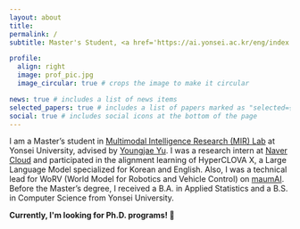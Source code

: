```yaml
---
layout: about
title: 
permalink: /
subtitle: Master's Student, <a href='https://ai.yonsei.ac.kr/eng/index.php'>Yonsei University</a>

profile:
  align: right
  image: prof_pic.jpg
  image_circular: true # crops the image to make it circular

news: true # includes a list of news items
selected_papers: true # includes a list of papers marked as "selected={true}"
social: true # includes social icons at the bottom of the page
---
```


I am a Master’s student in [Multimodal Intelligence Research (MIR) Lab](https://mirlab.yonsei.ac.kr) at Yonsei University, advised by [Youngjae Yu](https://yj-yu.github.io/home/). I was a research intern at [Naver Cloud](https://www.navercloudcorp.com/lang/en/) and participated in the alignment learning of HyperCLOVA X, a Large Language Model specialized for Korean and English. Also, I was a technical lead for WoRV (World Model for Robotics and Vehicle Control) on [maumAI](https://maum.ai/). Before the Master’s degree,
I received a B.A. in Applied Statistics and a B.S. in Computer Science from Yonsei University.

**Currently, I'm looking for Ph.D. programs! 🙌**
